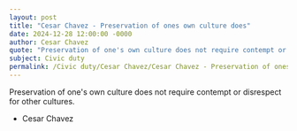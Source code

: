 ```yaml
---
layout: post
title: "Cesar Chavez - Preservation of ones own culture does"
date: 2024-12-28 12:00:00 -0000
author: Cesar Chavez
quote: "Preservation of one's own culture does not require contempt or disrespect for other cultures."
subject: Civic duty
permalink: /Civic duty/Cesar Chavez/Cesar Chavez - Preservation of ones own culture does
---
```


Preservation of one's own culture does not require contempt or disrespect for other cultures.

- Cesar Chavez
